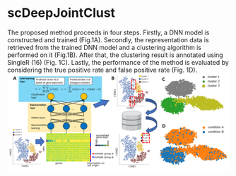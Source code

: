 # scDeepJointClust


The proposed method proceeds in four steps. 
Firstly, a DNN model is constructed and trained (Fig.1A). 
Secondly, the representation data is retrieved from the trained DNN model and a clustering algorithm is performed on it (Fig.1B). 
After that, the clustering result is annotated using SingleR (16) (Fig. 1C). 
Lastly, the performance of the method is evaluated by considering the true positive rate and false positive rate (Fig. 1D).
![An overview of scDeepJointClust.](Images/Fig1.png "An overview of scDeepJointClust.")
